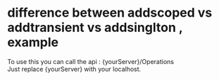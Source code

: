 # difference between addscoped vs addtransient vs addsinglton , example
To use this you can call the api : {yourServer}/Operations <br/>
Just replace {yourServer} with your localhost.
